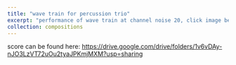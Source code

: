 ```yaml
---
title: "wave train for percussion trio"
excerpt: "performance of wave train at channel noise 20, click image below to watch <br/>[![IMAGE ALT TEXT](/images/waveTrain.png)](https://www.youtube.com/watch?v=paDdUWDDEVk)"
collection: compositions
---
```


score can be found here: <https://drive.google.com/drive/folders/1v6vDAy-nJO3LzVT72uOu2tyaJPKmjMXM?usp=sharing>
